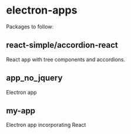 # electron-apps

Packages to follow:

## react-simple/accordion-react

React app with tree components and accordions.

## app_no_jquery

Electron app

## my-app

Electron app incorporating React
